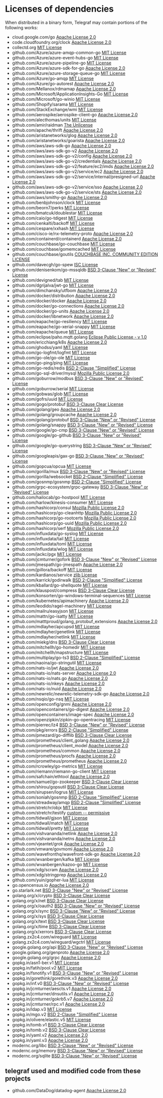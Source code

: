 # Licenses of dependencies

When distributed in a binary form, Telegraf may contain portions of the
following works:

- cloud.google.com/go [Apache License 2.0](https://github.com/googleapis/google-cloud-go/blob/master/LICENSE)
- code.cloudfoundry.org/clock [Apache License 2.0](https://github.com/cloudfoundry/clock/blob/master/LICENSE)
- collectd.org [MIT License](https://git.octo.it/?p=collectd.git;a=blob;f=COPYING;hb=HEAD)
- github.com/Azure/azure-amqp-common-go [MIT License](https://github.com/Azure/azure-amqp-common-go/blob/master/LICENSE)
- github.com/Azure/azure-event-hubs-go [MIT License](https://github.com/Azure/azure-event-hubs-go/blob/master/LICENSE)
- github.com/Azure/azure-pipeline-go [MIT License](https://github.com/Azure/azure-pipeline-go/blob/master/LICENSE)
- github.com/Azure/azure-sdk-for-go [Apache License 2.0](https://github.com/Azure/azure-sdk-for-go/blob/master/LICENSE)
- github.com/Azure/azure-storage-queue-go [MIT License](https://github.com/Azure/azure-storage-queue-go/blob/master/LICENSE)
- github.com/Azure/go-amqp [MIT License](https://github.com/Azure/go-amqp/blob/master/LICENSE)
- github.com/Azure/go-autorest [Apache License 2.0](https://github.com/Azure/go-autorest/blob/master/LICENSE)
- github.com/Mellanox/rdmamap [Apache License 2.0](https://github.com/Mellanox/rdmamap/blob/master/LICENSE)
- github.com/Microsoft/ApplicationInsights-Go [MIT License](https://github.com/Microsoft/ApplicationInsights-Go/blob/master/LICENSE)
- github.com/Microsoft/go-winio [MIT License](https://github.com/Microsoft/go-winio/blob/master/LICENSE)
- github.com/Shopify/sarama [MIT License](https://github.com/Shopify/sarama/blob/master/LICENSE)
- github.com/StackExchange/wmi [MIT License](https://github.com/StackExchange/wmi/blob/master/LICENSE)
- github.com/aerospike/aerospike-client-go [Apache License 2.0](https://github.com/aerospike/aerospike-client-go/blob/master/LICENSE)
- github.com/alecthomas/units [MIT License](https://github.com/alecthomas/units/blob/master/COPYING)
- github.com/amir/raidman [The Unlicense](https://github.com/amir/raidman/blob/master/UNLICENSE)
- github.com/apache/thrift [Apache License 2.0](https://github.com/apache/thrift/blob/master/LICENSE)
- github.com/aristanetworks/glog [Apache License 2.0](https://github.com/aristanetworks/glog/blob/master/LICENSE)
- github.com/aristanetworks/goarista [Apache License 2.0](https://github.com/aristanetworks/goarista/blob/master/COPYING)
- github.com/aws/aws-sdk-go [Apache License 2.0](https://github.com/aws/aws-sdk-go/blob/master/LICENSE.txt)
- github.com/aws/aws-sdk-go-v2 [Apache License 2.0](https://github.com/aws/aws-sdk-go-v2/blob/main/LICENSE.txt)
- github.com/aws/aws-sdk-go-v2/config [Apache License 2.0](https://github.com/aws/aws-sdk-go-v2/blob/main/config/LICENSE.txt)
- github.com/aws/aws-sdk-go-v2/credentials [Apache License 2.0](https://github.com/aws/aws-sdk-go-v2/blob/main/credentials/LICENSE.txt)
- github.com/aws/aws-sdk-go-v2/feature/ec2/imds [Apache License 2.0](https://github.com/aws/aws-sdk-go-v2/blob/main/feature/ec2/imds/LICENSE.txt)
- github.com/aws/aws-sdk-go-v2/service/ec2 [Apache License 2.0](https://github.com/aws/aws-sdk-go-v2/blob/main/service/ec2/LICENSE.txt)
- github.com/aws/aws-sdk-go-v2/service/internal/presigned-url [Apache License 2.0](https://github.com/aws/aws-sdk-go-v2/blob/main/service/internal/presigned-url/LICENSE.txt)
- github.com/aws/aws-sdk-go-v2/service/sso [Apache License 2.0](https://github.com/aws/aws-sdk-go-v2/blob/main/service/ec2/LICENSE.txt)
- github.com/aws/aws-sdk-go-v2/service/sts [Apache License 2.0](https://github.com/aws/aws-sdk-go-v2/blob/main/service/sts/LICENSE.txt)
- github.com/aws/smithy-go [Apache License 2.0](https://github.com/aws/smithy-go/blob/main/LICENSE)
- github.com/benbjohnson/clock [MIT License](https://github.com/benbjohnson/clock/blob/master/LICENSE)
- github.com/beorn7/perks [MIT License](https://github.com/beorn7/perks/blob/master/LICENSE)
- github.com/bmatcuk/doublestar [MIT License](https://github.com/bmatcuk/doublestar/blob/master/LICENSE)
- github.com/caio/go-tdigest [MIT License](https://github.com/caio/go-tdigest/blob/master/LICENSE)
- github.com/cenkalti/backoff [MIT License](https://github.com/cenkalti/backoff/blob/master/LICENSE)
- github.com/cespare/xxhash [MIT License](https://github.com/cespare/xxhash/blob/master/LICENSE.txt)
- github.com/cisco-ie/nx-telemetry-proto [Apache License 2.0](https://github.com/cisco-ie/nx-telemetry-proto/blob/master/LICENSE)
- github.com/containerd/containerd [Apache License 2.0](https://github.com/containerd/containerd/blob/master/LICENSE)
- github.com/couchbase/go-couchbase [MIT License](https://github.com/couchbase/go-couchbase/blob/master/LICENSE)
- github.com/couchbase/gomemcached [MIT License](https://github.com/couchbase/gomemcached/blob/master/LICENSE)
- github.com/couchbase/goutils [COUCHBASE INC. COMMUNITY EDITION LICENSE](https://github.com/couchbase/goutils/blob/master/LICENSE.md)
- github.com/davecgh/go-spew [ISC License](https://github.com/davecgh/go-spew/blob/master/LICENSE)
- github.com/denisenkom/go-mssqldb [BSD 3-Clause "New" or "Revised" License](https://github.com/denisenkom/go-mssqldb/blob/master/LICENSE.txt)
- github.com/devigned/tab [MIT License](https://github.com/devigned/tab/blob/master/LICENSE)
- github.com/dgrijalva/jwt-go [MIT License](https://github.com/dgrijalva/jwt-go/blob/master/LICENSE)
- github.com/dimchansky/utfbom [Apache License 2.0](https://github.com/dimchansky/utfbom/blob/master/LICENSE)
- github.com/docker/distribution [Apache License 2.0](https://github.com/docker/distribution/blob/master/LICENSE)
- github.com/docker/docker [Apache License 2.0](https://github.com/docker/docker/blob/master/LICENSE)
- github.com/docker/go-connections [Apache License 2.0](https://github.com/docker/go-connections/blob/master/LICENSE)
- github.com/docker/go-units [Apache License 2.0](https://github.com/docker/go-units/blob/master/LICENSE)
- github.com/docker/libnetwork [Apache License 2.0](https://github.com/docker/libnetwork/blob/master/LICENSE)
- github.com/eapache/go-resiliency [MIT License](https://github.com/eapache/go-resiliency/blob/master/LICENSE)
- github.com/eapache/go-xerial-snappy [MIT License](https://github.com/eapache/go-xerial-snappy/blob/master/LICENSE)
- github.com/eapache/queue [MIT License](https://github.com/eapache/queue/blob/master/LICENSE)
- github.com/eclipse/paho.mqtt.golang [Eclipse Public License - v 1.0](https://github.com/eclipse/paho.mqtt.golang/blob/master/LICENSE)
- github.com/ericchiang/k8s [Apache License 2.0](https://github.com/ericchiang/k8s/blob/master/LICENSE)
- github.com/ghodss/yaml [MIT License](https://github.com/ghodss/yaml/blob/master/LICENSE)
- github.com/go-logfmt/logfmt [MIT License](https://github.com/go-logfmt/logfmt/blob/master/LICENSE)
- github.com/go-ole/go-ole [MIT License](https://github.com/go-ole/go-ole/blob/master/LICENSE)
- github.com/go-ping/ping [MIT License](https://github.com/go-ping/ping/blob/master/LICENSE)
- github.com/go-redis/redis [BSD 2-Clause "Simplified" License](https://github.com/go-redis/redis/blob/master/LICENSE)
- github.com/go-sql-driver/mysql [Mozilla Public License 2.0](https://github.com/go-sql-driver/mysql/blob/master/LICENSE)
- github.com/goburrow/modbus [BSD 3-Clause "New" or "Revised" License](https://github.com/goburrow/modbus/blob/master/LICENSE)
- github.com/goburrow/serial [MIT License](https://github.com/goburrow/serial/LICENSE)
- github.com/gobwas/glob [MIT License](https://github.com/gobwas/glob/blob/master/LICENSE)
- github.com/gofrs/uuid [MIT License](https://github.com/gofrs/uuid/blob/master/LICENSE)
- github.com/gogo/protobuf [BSD 3-Clause Clear License](https://github.com/gogo/protobuf/blob/master/LICENSE)
- github.com/golang/geo [Apache License 2.0](https://github.com/golang/geo/blob/master/LICENSE)
- github.com/golang/groupcache [Apache License 2.0](https://github.com/golang/groupcache/blob/master/LICENSE)
- github.com/golang/protobuf [BSD 3-Clause "New" or "Revised" License](https://github.com/golang/protobuf/blob/master/LICENSE)
- github.com/golang/snappy [BSD 3-Clause "New" or "Revised" License](https://github.com/golang/snappy/blob/master/LICENSE)
- github.com/google/go-cmp [BSD 3-Clause "New" or "Revised" License](https://github.com/google/go-cmp/blob/master/LICENSE)
- github.com/google/go-github [BSD 3-Clause "New" or "Revised" License](https://github.com/google/go-github/blob/master/LICENSE)
- github.com/google/go-querystring [BSD 3-Clause "New" or "Revised" License](https://github.com/google/go-querystring/blob/master/LICENSE)
- github.com/googleapis/gax-go [BSD 3-Clause "New" or "Revised" License](https://github.com/googleapis/gax-go/blob/master/LICENSE)
- github.com/gopcua/opcua [MIT License](https://github.com/gopcua/opcua/blob/master/LICENSE)
- github.com/gorilla/mux [BSD 3-Clause "New" or "Revised" License](https://github.com/gorilla/mux/blob/master/LICENSE)
- github.com/gorilla/websocket [BSD 2-Clause "Simplified" License](https://github.com/gorilla/websocket/blob/master/LICENSE)
- github.com/gosnmp/gosnmp [BSD 2-Clause "Simplified" License](https://github.com/gosnmp/gosnmp/blob/master/LICENSE)
- github.com/grpc-ecosystem/grpc-gateway [BSD 3-Clause "New" or "Revised" License](https://github.com/grpc-ecosystem/grpc-gateway/blob/master/LICENSE.txt)
- github.com/hailocab/go-hostpool [MIT License](https://github.com/hailocab/go-hostpool/blob/master/LICENSE)
- github.com/harlow/kinesis-consumer [MIT License](https://github.com/harlow/kinesis-consumer/blob/master/MIT-LICENSE)
- github.com/hashicorp/consul [Mozilla Public License 2.0](https://github.com/hashicorp/consul/blob/master/LICENSE)
- github.com/hashicorp/go-cleanhttp [Mozilla Public License 2.0](https://github.com/hashicorp/go-cleanhttp/blob/master/LICENSE)
- github.com/hashicorp/go-rootcerts [Mozilla Public License 2.0](https://github.com/hashicorp/go-rootcerts/blob/master/LICENSE)
- github.com/hashicorp/go-uuid [Mozilla Public License 2.0](https://github.com/hashicorp/go-uuid/LICENSE)
- github.com/hashicorp/serf [Mozilla Public License 2.0](https://github.com/hashicorp/serf/blob/master/LICENSE)
- github.com/influxdata/go-syslog [MIT License](https://github.com/influxdata/go-syslog/blob/develop/LICENSE)
- github.com/influxdata/tail [MIT License](https://github.com/influxdata/tail/blob/master/LICENSE.txt)
- github.com/influxdata/toml [MIT License](https://github.com/influxdata/toml/blob/master/LICENSE)
- github.com/influxdata/wlog [MIT License](https://github.com/influxdata/wlog/blob/master/LICENSE)
- github.com/jackc/pgx [MIT License](https://github.com/jackc/pgx/blob/master/LICENSE)
- github.com/jcmturner/gofork [BSD 3-Clause "New" or "Revised" License](https://github.com/jcmturner/gofork/blob/master/LICENSE)
- github.com/jmespath/go-jmespath [Apache License 2.0](https://github.com/jmespath/go-jmespath/blob/master/LICENSE)
- github.com/jpillora/backoff [MIT License](https://github.com/jpillora/backoff/blob/master/LICENSE)
- github.com/kardianos/service [zlib License](https://github.com/kardianos/service/blob/master/LICENSE)
- github.com/karrick/godirwalk [BSD 2-Clause "Simplified" License](https://github.com/karrick/godirwalk/blob/master/LICENSE)
- github.com/kballard/go-shellquote [MIT License](https://github.com/kballard/go-shellquote/blob/master/LICENSE)
- github.com/klauspost/compress [BSD 3-Clause Clear License](https://github.com/klauspost/compress/blob/master/LICENSE)
- github.com/konsorten/go-windows-terminal-sequences [MIT License](https://github.com/konsorten/go-windows-terminal-sequences/blob/master/LICENSE)
- github.com/kubernetes/apimachinery [Apache License 2.0](https://github.com/kubernetes/apimachinery/blob/master/LICENSE)
- github.com/leodido/ragel-machinery [MIT License](https://github.com/leodido/ragel-machinery/blob/develop/LICENSE)
- github.com/mailru/easyjson [MIT License](https://github.com/mailru/easyjson/blob/master/LICENSE)
- github.com/mattn/go-isatty [MIT License](https://github.com/mattn/go-isatty/blob/master/LICENSE)
- github.com/matttproud/golang_protobuf_extensions [Apache License 2.0](https://github.com/matttproud/golang_protobuf_extensions/blob/master/LICENSE)
- github.com/mdlayher/apcupsd [MIT License](https://github.com/mdlayher/apcupsd/blob/master/LICENSE.md)
- github.com/mdlayher/genetlink [MIT License](https://github.com/mdlayher/genetlink/blob/master/LICENSE.md)
- github.com/mdlayher/netlink [MIT License](https://github.com/mdlayher/netlink/blob/master/LICENSE.md)
- github.com/miekg/dns [BSD 3-Clause Clear License](https://github.com/miekg/dns/blob/master/LICENSE)
- github.com/mitchellh/go-homedir [MIT License](https://github.com/mitchellh/go-homedir/blob/master/LICENSE)
- github.com/mitchellh/mapstructure [MIT License](https://github.com/mitchellh/mapstructure/blob/master/LICENSE)
- github.com/multiplay/go-ts3 [BSD 2-Clause "Simplified" License](https://github.com/multiplay/go-ts3/blob/master/LICENSE)
- github.com/naoina/go-stringutil [MIT License](https://github.com/naoina/go-stringutil/blob/master/LICENSE)
- github.com/nats-io/jwt [Apache License 2.0](https://github.com/nats-io/jwt/blob/master/LICENSE)
- github.com/nats-io/nats-server [Apache License 2.0](https://github.com/nats-io/nats-server/blob/master/LICENSE)
- github.com/nats-io/nats.go [Apache License 2.0](https://github.com/nats-io/nats.go/blob/master/LICENSE)
- github.com/nats-io/nkeys [Apache License 2.0](https://github.com/nats-io/nkeys/blob/master/LICENSE)
- github.com/nats-io/nuid [Apache License 2.0](https://github.com/nats-io/nuid/blob/master/LICENSE)
- github.com/newrelic/newrelic-telemetry-sdk-go [Apache License 2.0](https://github.com/newrelic/newrelic-telemetry-sdk-go/blob/master/LICENSE.md)
- github.com/nsqio/go-nsq [MIT License](https://github.com/nsqio/go-nsq/blob/master/LICENSE)
- github.com/openconfig/gnmi [Apache License 2.0](https://github.com/openconfig/gnmi/blob/master/LICENSE)
- github.com/opencontainers/go-digest [Apache License 2.0](https://github.com/opencontainers/go-digest/blob/master/LICENSE)
- github.com/opencontainers/image-spec [Apache License 2.0](https://github.com/opencontainers/image-spec/blob/master/LICENSE)
- github.com/openzipkin/zipkin-go-opentracing [MIT License](https://github.com/openzipkin/zipkin-go-opentracing/blob/master/LICENSE)
- github.com/pierrec/lz4 [BSD 3-Clause "New" or "Revised" License](https://github.com/pierrec/lz4/blob/master/LICENSE)
- github.com/pkg/errors [BSD 2-Clause "Simplified" License](https://github.com/pkg/errors/blob/master/LICENSE)
- github.com/pmezard/go-difflib [BSD 3-Clause Clear License](https://github.com/pmezard/go-difflib/blob/master/LICENSE)
- github.com/prometheus/client_golang [Apache License 2.0](https://github.com/prometheus/client_golang/blob/master/LICENSE)
- github.com/prometheus/client_model [Apache License 2.0](https://github.com/prometheus/client_model/blob/master/LICENSE)
- github.com/prometheus/common [Apache License 2.0](https://github.com/prometheus/common/blob/master/LICENSE)
- github.com/prometheus/procfs [Apache License 2.0](https://github.com/prometheus/procfs/blob/master/LICENSE)
- github.com/prometheus/prometheus [Apache License 2.0](https://github.com/prometheus/prometheus/blob/master/LICENSE)
- github.com/rcrowley/go-metrics [MIT License](https://github.com/rcrowley/go-metrics/blob/master/LICENSE)
- github.com/riemann/riemann-go-client [MIT License](https://github.com/riemann/riemann-go-client/blob/master/LICENSE)
- github.com/safchain/ethtool [Apache License 2.0](https://github.com/safchain/ethtool/blob/master/LICENSE)
- github.com/samuel/go-zookeeper [BSD 3-Clause Clear License](https://github.com/samuel/go-zookeeper/blob/master/LICENSE)
- github.com/shirou/gopsutil [BSD 3-Clause Clear License](https://github.com/shirou/gopsutil/blob/master/LICENSE)
- github.com/sirupsen/logrus [MIT License](https://github.com/sirupsen/logrus/blob/master/LICENSE)
- github.com/soniah/gosnmp [BSD 2-Clause "Simplified" License](https://github.com/soniah/gosnmp/blob/master/LICENSE)
- github.com/streadway/amqp [BSD 2-Clause "Simplified" License](https://github.com/streadway/amqp/blob/master/LICENSE)
- github.com/stretchr/objx [MIT License](https://github.com/stretchr/objx/blob/master/LICENSE)
- github.com/stretchr/testify [custom -- permissive](https://github.com/stretchr/testify/blob/master/LICENSE)
- github.com/tidwall/gjson [MIT License](https://github.com/tidwall/gjson/blob/master/LICENSE)
- github.com/tidwall/match [MIT License](https://github.com/tidwall/match/blob/master/LICENSE)
- github.com/tidwall/pretty [MIT License](https://github.com/tidwall/pretty/blob/master/LICENSE)
- github.com/vishvananda/netlink [Apache License 2.0](https://github.com/vishvananda/netlink/blob/master/LICENSE)
- github.com/vishvananda/netns [Apache License 2.0](https://github.com/vishvananda/netns/blob/master/LICENSE)
- github.com/vjeantet/grok [Apache License 2.0](https://github.com/vjeantet/grok/blob/master/LICENSE)
- github.com/vmware/govmomi [Apache License 2.0](https://github.com/vmware/govmomi/blob/master/LICENSE.txt)
- github.com/wavefronthq/wavefront-sdk-go [Apache License 2.0](https://github.com/wavefrontHQ/wavefront-sdk-go/blob/master/LICENSE)
- github.com/wvanbergen/kafka [MIT License](https://github.com/wvanbergen/kafka/blob/master/LICENSE)
- github.com/wvanbergen/kazoo-go [MIT License](https://github.com/wvanbergen/kazoo-go/blob/master/MIT-LICENSE)
- github.com/xdg/scram [Apache License 2.0](https://github.com/xdg-go/scram/blob/master/LICENSE)
- github.com/xdg/stringprep [Apache License 2.0](https://github.com/xdg-go/stringprep/blob/master/LICENSE)
- github.com/yuin/gopher-lua [MIT License](https://github.com/yuin/gopher-lua/blob/master/LICENSE)
- go.opencensus.io [Apache License 2.0](https://github.com/census-instrumentation/opencensus-go/blob/master/LICENSE)
- go.starlark.net [BSD 3-Clause "New" or "Revised" License](https://github.com/google/starlark-go/blob/master/LICENSE)
- golang.org/x/crypto [BSD 3-Clause Clear License](https://github.com/golang/crypto/blob/master/LICENSE)
- golang.org/x/net [BSD 3-Clause Clear License](https://github.com/golang/net/blob/master/LICENSE)
- golang.org/x/oauth2 [BSD 3-Clause "New" or "Revised" License](https://github.com/golang/oauth2/blob/master/LICENSE)
- golang.org/x/sync [BSD 3-Clause "New" or "Revised" License](https://github.com/golang/sync/blob/master/LICENSE)
- golang.org/x/sys [BSD 3-Clause Clear License](https://github.com/golang/sys/blob/master/LICENSE)
- golang.org/x/text [BSD 3-Clause Clear License](https://github.com/golang/text/blob/master/LICENSE)
- golang.org/x/time [BSD 3-Clause Clear License](https://github.com/golang/time/blob/master/LICENSE)
- golang.org/x/xerrors [BSD 3-Clause Clear License](https://github.com/golang/time/blob/master/LICENSE)
- golang.zx2c4.com/wireguard [MIT License](https://github.com/WireGuard/wgctrl-go/blob/master/LICENSE.md)
- golang.zx2c4.com/wireguard/wgctrl [MIT License](https://github.com/WireGuard/wgctrl-go/blob/master/LICENSE.md)
- google.golang.org/api [BSD 3-Clause "New" or "Revised" License](https://github.com/googleapis/google-api-go-client/blob/master/LICENSE)
- google.golang.org/genproto [Apache License 2.0](https://github.com/google/go-genproto/blob/master/LICENSE)
- google.golang.org/grpc [Apache License 2.0](https://github.com/grpc/grpc-go/blob/master/LICENSE)
- gopkg.in/asn1-ber.v1 [MIT License](https://github.com/go-asn1-ber/asn1-ber/blob/v1.3/LICENSE)
- gopkg.in/fatih/pool.v2 [MIT License](https://github.com/fatih/pool/blob/v2.0.0/LICENSE)
- gopkg.in/fsnotify.v1 [BSD 3-Clause "New" or "Revised" License](https://github.com/fsnotify/fsnotify/blob/v1.4.7/LICENSE)
- gopkg.in/gorethink/gorethink.v3 [Apache License 2.0](https://github.com/rethinkdb/rethinkdb-go/blob/v3.0.5/LICENSE)
- gopkg.in/inf.v0 [BSD 3-Clause "New" or "Revised" License](https://github.com/go-inf/inf/blob/v0.9.1/LICENSE)
- gopkg.in/jcmturner/aescts.v1 [Apache License 2.0](https://github.com/jcmturner/aescts/blob/v1.0.1/LICENSE)
- gopkg.in/jcmturner/dnsutils.v1 [Apache License 2.0](https://github.com/jcmturner/dnsutils/blob/v1.0.1/LICENSE)
- gopkg.in/jcmturner/gokrb5.v7 [Apache License 2.0](https://github.com/jcmturner/gokrb5/tree/v7.5.0/LICENSE)
- gopkg.in/jcmturner/rpc.v1 [Apache License 2.0](https://github.com/jcmturner/rpc/blob/v1.1.0/LICENSE)
- gopkg.in/ldap.v3 [MIT License](https://github.com/go-ldap/ldap/blob/v3.1.7/LICENSE)
- gopkg.in/mgo.v2 [BSD 2-Clause "Simplified" License](https://github.com/go-mgo/mgo/blob/v2/LICENSE)
- gopkg.in/olivere/elastic.v5 [MIT License](https://github.com/olivere/elastic/blob/v5.0.76/LICENSE)
- gopkg.in/tomb.v1 [BSD 3-Clause Clear License](https://github.com/go-tomb/tomb/blob/v1/LICENSE)
- gopkg.in/tomb.v2 [BSD 3-Clause Clear License](https://github.com/go-tomb/tomb/blob/v2/LICENSE)
- gopkg.in/yaml.v2 [Apache License 2.0](https://github.com/go-yaml/yaml/blob/v2.2.2/LICENSE)
- gopkg.in/yaml.v3 [Apache License 2.0](https://github.com/go-yaml/yaml/blob/v3/LICENSE)
- modernc.org/libc [BSD 3-Clause "New" or "Revised" License](https://gitlab.com/cznic/libc/-/blob/master/LICENSE)
- modernc.org/memory [BSD 3-Clause "New" or "Revised" License](https://gitlab.com/cznic/memory/-/blob/master/LICENSE)
- modernc.org/sqlite [BSD 3-Clause "New" or "Revised" License](https://gitlab.com/cznic/sqlite/-/blob/master/LICENSE)

## telegraf used and modified code from these projects
- github.com/DataDog/datadog-agent [Apache License 2.0](https://github.com/DataDog/datadog-agent/LICENSE)
